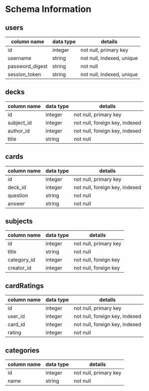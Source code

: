 # Schema Information

## users
column name     | data type | details
----------------|-----------|-----------------------
id              | integer   | not null, primary key
username        | string    | not null, indexed, unique
password_digest | string    | not null
session_token   | string    | not null, indexed, unique

## decks
column name     | data type | details
----------------|-----------|-----------------------
id              | integer   | not null, primary key
subject_id      | integer   | not null, foreign key, indexed
author_id       | integer   | not null, foreign key, indexed
title           | string    | not null

## cards
column name     | data type | details
----------------|-----------|-----------------------
id              | integer   | not null, primary key
deck_id         | integer   | not null, foreign key, indexed
question        | string    | not null
answer          | string    | not null

## subjects
column name     | data type | details
----------------|-----------|-----------------------
id              | integer   | not null, primary key
title           | string    | not null
category_id     | integer   | not null, foreign key
creator_id      | integer   | not null, foreign key

## cardRatings
column name     | data type | details
----------------|-----------|-----------------------
id              | integer   | not null, primary key
user_id         | integer   | not null, foreign key, indexed
card_id         | integer   | not null, foreign key, indexed
rating          | integer   | not null

## categories   
column name     | data type | details
----------------|-----------|-----------------------
id              | integer   | not null, primary key
name            | string    | not null
